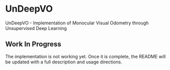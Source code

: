 # UnDeepVO
UnDeepVO - Implementation of Monocular Visual Odometry through Unsupervised Deep Learning

## Work In Progress
The implementation is not working yet. Once it is complete, the README will be updated with a full description and usage directions.
